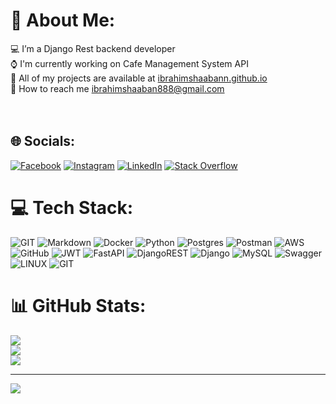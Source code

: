 # 💫 About Me:
:computer: I’m a Django Rest backend developer<br>:watch: I'm currently working on Cafe Management System API <br>🔭 All of my projects are available at [ibrahimshaabann.github.io](ibrahimshaabann.github.io)<br>:email: How to reach me ibrahimshaaban888@gmail.com<br><br><br>


## 🌐 Socials:
[![Facebook](https://img.shields.io/badge/Facebook-%231877F2.svg?logo=Facebook&logoColor=white)](https://facebook.com/ibrahimshaabannnn) [![Instagram](https://img.shields.io/badge/Instagram-%23E4405F.svg?logo=Instagram&logoColor=white)](https://instagram.com/ibrrahimshaaban) [![LinkedIn](https://img.shields.io/badge/LinkedIn-%230077B5.svg?logo=linkedin&logoColor=white)](https://linkedin.com/in/brahim-shaaban-647389246) [![Stack Overflow](https://img.shields.io/badge/-Stackoverflow-FE7A16?logo=stack-overflow&logoColor=white)](https://stackoverflow.com/users/ibrahim-shaaban) 

# 💻 Tech Stack:
![GIT](https://img.shields.io/badge/Git-fc6d26?style=for-the-badge&logo=git&logoColor=white) ![Markdown](https://img.shields.io/badge/markdown-%23000000.svg?style=for-the-badge&logo=markdown&logoColor=white) ![Docker](https://img.shields.io/badge/docker-%230db7ed.svg?style=for-the-badge&logo=docker&logoColor=white) ![Python](https://img.shields.io/badge/python-3670A0?style=for-the-badge&logo=python&logoColor=ffdd54) ![Postgres](https://img.shields.io/badge/postgres-%23316192.svg?style=for-the-badge&logo=postgresql&logoColor=white) ![Postman](https://img.shields.io/badge/Postman-FF6C37?style=for-the-badge&logo=postman&logoColor=white) ![AWS](https://img.shields.io/badge/AWS-%23FF9900.svg?style=for-the-badge&logo=amazon-aws&logoColor=white) ![GitHub](https://img.shields.io/badge/GitHub-%23121011.svg?style=for-the-badge&logo=github&logoColor=white) ![JWT](https://img.shields.io/badge/JWT-black?style=for-the-badge&logo=JSON%20web%20tokens) ![FastAPI](https://img.shields.io/badge/FastAPI-005571?style=for-the-badge&logo=fastapi) ![DjangoREST](https://img.shields.io/badge/DJANGO-REST-ff1709?style=for-the-badge&logo=django&logoColor=white&color=ff1709&labelColor=gray) ![Django](https://img.shields.io/badge/django-%23092E20.svg?style=for-the-badge&logo=django&logoColor=white) ![MySQL](https://img.shields.io/badge/mysql-%2300f.svg?style=for-the-badge&logo=mysql&logoColor=white) ![Swagger](https://img.shields.io/badge/-Swagger-%23Clojure?style=for-the-badge&logo=swagger&logoColor=white) ![LINUX](https://img.shields.io/badge/Linux-FCC624?style=for-the-badge&logo=linux&logoColor=black) ![GIT](https://img.shields.io/badge/Git-fc6d26?style=for-the-badge&logo=git&logoColor=white)
# 📊 GitHub Stats:
![](https://github-readme-stats.vercel.app/api?username=ibrahimshaaban&theme=tokyonight&hide_border=true&include_all_commits=true&count_private=true)<br/>
![](https://github-readme-streak-stats.herokuapp.com/?user=ibrahimshaaban&theme=tokyonight&hide_border=true)<br/>
![](https://github-readme-stats.vercel.app/api/top-langs/?username=ibrahimshaaban&theme=tokyonight&hide_border=true&include_all_commits=true&count_private=true&layout=compact)

---
[![](https://visitcount.itsvg.in/api?id=ibrahimshaaban&icon=0&color=0)](https://visitcount.itsvg.in)

<!-- Proudly created with GPRM ( https://gprm.itsvg.in ) -->

